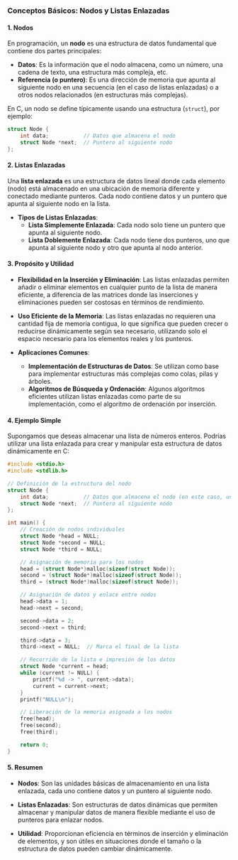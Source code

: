 ### Conceptos Básicos: Nodos y Listas Enlazadas

#### 1. **Nodos**

En programación, un **nodo** es una estructura de datos fundamental que contiene dos partes principales:
- **Datos**: Es la información que el nodo almacena, como un número, una cadena de texto, una estructura más compleja, etc.
- **Referencia (o puntero)**: Es una dirección de memoria que apunta al siguiente nodo en una secuencia (en el caso de listas enlazadas) o a otros nodos relacionados (en estructuras más complejas).

En C, un nodo se define típicamente usando una estructura (`struct`), por ejemplo:
```c
struct Node {
    int data;           // Datos que almacena el nodo
    struct Node *next;  // Puntero al siguiente nodo
};
```

#### 2. **Listas Enlazadas**

Una **lista enlazada** es una estructura de datos lineal donde cada elemento (nodo) está almacenado en una ubicación de memoria diferente y conectado mediante punteros. Cada nodo contiene datos y un puntero que apunta al siguiente nodo en la lista.

- **Tipos de Listas Enlazadas**:
  - **Lista Simplemente Enlazada**: Cada nodo solo tiene un puntero que apunta al siguiente nodo.
  - **Lista Doblemente Enlazada**: Cada nodo tiene dos punteros, uno que apunta al siguiente nodo y otro que apunta al nodo anterior.

#### 3. **Propósito y Utilidad**

- **Flexibilidad en la Inserción y Eliminación**: Las listas enlazadas permiten añadir o eliminar elementos en cualquier punto de la lista de manera eficiente, a diferencia de las matrices donde las inserciones y eliminaciones pueden ser costosas en términos de rendimiento.
  
- **Uso Eficiente de la Memoria**: Las listas enlazadas no requieren una cantidad fija de memoria contigua, lo que significa que pueden crecer o reducirse dinámicamente según sea necesario, utilizando solo el espacio necesario para los elementos reales y los punteros.

- **Aplicaciones Comunes**:
  - **Implementación de Estructuras de Datos**: Se utilizan como base para implementar estructuras más complejas como colas, pilas y árboles.
  - **Algoritmos de Búsqueda y Ordenación**: Algunos algoritmos eficientes utilizan listas enlazadas como parte de su implementación, como el algoritmo de ordenación por inserción.

#### 4. **Ejemplo Simple**

Supongamos que deseas almacenar una lista de números enteros. Podrías utilizar una lista enlazada para crear y manipular esta estructura de datos dinámicamente en C:

```c
#include <stdio.h>
#include <stdlib.h>

// Definición de la estructura del nodo
struct Node {
    int data;           // Datos que almacena el nodo (en este caso, un entero)
    struct Node *next;  // Puntero al siguiente nodo
};

int main() {
    // Creación de nodos individuales
    struct Node *head = NULL;
    struct Node *second = NULL;
    struct Node *third = NULL;

    // Asignación de memoria para los nodos
    head = (struct Node*)malloc(sizeof(struct Node));
    second = (struct Node*)malloc(sizeof(struct Node));
    third = (struct Node*)malloc(sizeof(struct Node));

    // Asignación de datos y enlace entre nodos
    head->data = 1;
    head->next = second;

    second->data = 2;
    second->next = third;

    third->data = 3;
    third->next = NULL;  // Marca el final de la lista

    // Recorrido de la lista e impresión de los datos
    struct Node *current = head;
    while (current != NULL) {
        printf("%d -> ", current->data);
        current = current->next;
    }
    printf("NULL\n");

    // Liberación de la memoria asignada a los nodos
    free(head);
    free(second);
    free(third);

    return 0;
}
```

#### 5. **Resumen**

- **Nodos**: Son las unidades básicas de almacenamiento en una lista enlazada, cada uno contiene datos y un puntero al siguiente nodo.
  
- **Listas Enlazadas**: Son estructuras de datos dinámicas que permiten almacenar y manipular datos de manera flexible mediante el uso de punteros para enlazar nodos.

- **Utilidad**: Proporcionan eficiencia en términos de inserción y eliminación de elementos, y son útiles en situaciones donde el tamaño o la estructura de datos pueden cambiar dinámicamente.

